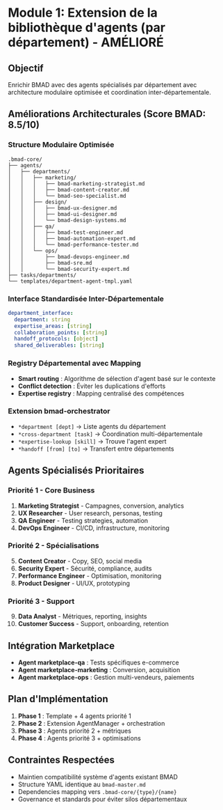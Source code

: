 # Module 1: Extension de la bibliothèque d'agents (par département) - AMÉLIORÉ

## Objectif
Enrichir BMAD avec des agents spécialisés par département avec architecture modulaire optimisée et coordination inter-départementale.

## Améliorations Architecturales (Score BMAD: 8.5/10)

### Structure Modulaire Optimisée
```
.bmad-core/
├── agents/
│   ├── departments/
│   │   ├── marketing/
│   │   │   ├── bmad-marketing-strategist.md
│   │   │   ├── bmad-content-creator.md
│   │   │   └── bmad-seo-specialist.md
│   │   ├── design/
│   │   │   ├── bmad-ux-designer.md
│   │   │   ├── bmad-ui-designer.md
│   │   │   └── bmad-design-systems.md
│   │   ├── qa/
│   │   │   ├── bmad-test-engineer.md
│   │   │   ├── bmad-automation-expert.md
│   │   │   └── bmad-performance-tester.md
│   │   └── ops/
│   │       ├── bmad-devops-engineer.md
│   │       ├── bmad-sre.md
│   │       └── bmad-security-expert.md
├── tasks/departments/
└── templates/department-agent-tmpl.yaml
```

### Interface Standardisée Inter-Départementale
```yaml
department_interface:
  department: string
  expertise_areas: [string]
  collaboration_points: [string]
  handoff_protocols: [object]
  shared_deliverables: [string]
```

### Registry Départemental avec Mapping
- **Smart routing** : Algorithme de sélection d'agent basé sur le contexte
- **Conflict detection** : Éviter les duplications d'efforts
- **Expertise registry** : Mapping centralisé des compétences

### Extension bmad-orchestrator
- `*department [dept]` → Liste agents du département
- `*cross-department [task]` → Coordination multi-départementale
- `*expertise-lookup [skill]` → Trouve l'agent expert
- `*handoff [from] [to]` → Transfert entre départements

## Agents Spécialisés Prioritaires

### Priorité 1 - Core Business
1. **Marketing Strategist** - Campagnes, conversion, analytics
2. **UX Researcher** - User research, personas, testing
3. **QA Engineer** - Testing strategies, automation
4. **DevOps Engineer** - CI/CD, infrastructure, monitoring

### Priorité 2 - Spécialisations
5. **Content Creator** - Copy, SEO, social media
6. **Security Expert** - Sécurité, compliance, audits
7. **Performance Engineer** - Optimisation, monitoring
8. **Product Designer** - UI/UX, prototyping

### Priorité 3 - Support
9. **Data Analyst** - Métriques, reporting, insights
10. **Customer Success** - Support, onboarding, retention

## Intégration Marketplace
- **Agent marketplace-qa** : Tests spécifiques e-commerce
- **Agent marketplace-marketing** : Conversion, acquisition
- **Agent marketplace-ops** : Gestion multi-vendeurs, paiements

## Plan d'Implémentation
1. **Phase 1** : Template + 4 agents priorité 1
2. **Phase 2** : Extension AgentManager + orchestration
3. **Phase 3** : Agents priorité 2 + métriques
4. **Phase 4** : Agents priorité 3 + optimisations

## Contraintes Respectées
- Maintien compatibilité système d'agents existant BMAD
- Structure YAML identique au `bmad-master.md`
- Dependencies mapping vers `.bmad-core/{type}/{name}`
- Governance et standards pour éviter silos départementaux